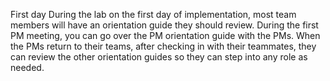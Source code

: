 First day
During the lab on the first day of implementation, most team members will have an orientation guide they should review. During the first PM meeting, you can go over the PM orientation guide with the PMs.
When the PMs return to their teams, after checking in with their teammates, they can review the other orientation guides so they can step into any role as needed.
